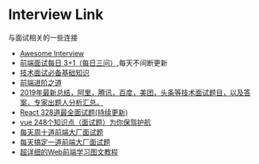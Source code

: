 # Interview Link
与面试相关的一些连接

* [Awesome Interview](https://github.com/Awesome-Interview/Awesome-Interview)
* [前端面试每日 3+1（每日三问）](https://github.com/haizlin/fe-interview),每天不间断更新
* [技术面试必备基础知识](https://github.com/CyC2018/CS-Notes)
* [前端进阶之道](https://yuchengkai.cn/docs/frontend/)
* [2019年最新总结，阿里，腾讯，百度，美团，头条等技术面试题目，以及答案，专家出题人分析汇总。](https://github.com/0voice/interview_internal_reference)
* [React 328道最全面试题(持续更新)](https://juejin.im/post/5d310e8bf265da1bd261259d)
* [vue 248个知识点（面试题）为你保驾护航](https://juejin.im/post/5d153267e51d4510624f9809)
* [每天周十道前端大厂面试题](https://github.com/airuikun/Weekly-FE-Interview)
* [每天搞定一道前端大厂面试题](https://github.com/Advanced-Frontend/Daily-Interview-Question)
* [超详细的Web前端学习图文教程](https://github.com/qianguyihao/Web)
